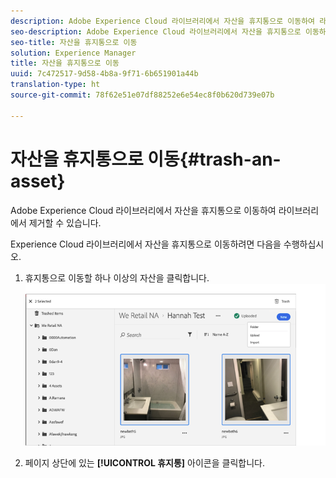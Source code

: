 ```yaml
---
description: Adobe Experience Cloud 라이브러리에서 자산을 휴지통으로 이동하여 라이브러리에서 제거할 수 있습니다.
seo-description: Adobe Experience Cloud 라이브러리에서 자산을 휴지통으로 이동하여 라이브러리에서 제거할 수 있습니다.
seo-title: 자산을 휴지통으로 이동
solution: Experience Manager
title: 자산을 휴지통으로 이동
uuid: 7c472517-9d58-4b8a-9f71-6b651901a44b
translation-type: ht
source-git-commit: 78f62e51e07df88252e6e54ec8f0b620d739e07b

---
```



# 자산을 휴지통으로 이동{#trash-an-asset}

Adobe Experience Cloud 라이브러리에서 자산을 휴지통으로 이동하여 라이브러리에서 제거할 수 있습니다.

Experience Cloud 라이브러리에서 자산을 휴지통으로 이동하려면 다음을 수행하십시오.

1. 휴지통으로 이동할 하나 이상의 자산을 클릭합니다. ![](assets/import_options_mulit_select_trash.png)

1. 페이지 상단에 있는 **[!UICONTROL 휴지통]** 아이콘을 클릭합니다.

